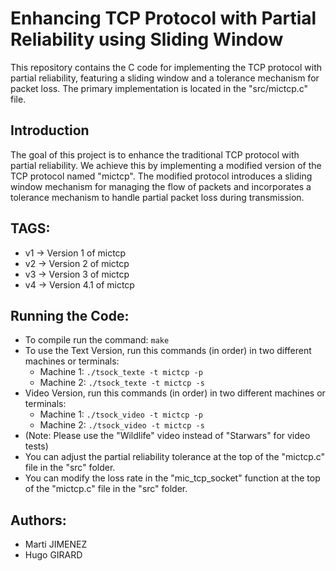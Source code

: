 # Enhancing TCP Protocol with Partial Reliability using Sliding Window
This repository contains the C code for implementing the TCP protocol with partial reliability, featuring a sliding window and a tolerance mechanism for packet loss. The primary implementation is located in the "src/mictcp.c" file.

## Introduction

The goal of this project is to enhance the traditional TCP protocol with partial reliability. We achieve this by implementing a modified version of the TCP protocol named "mictcp". The modified protocol introduces a sliding window mechanism for managing the flow of packets and incorporates a tolerance mechanism to handle partial packet loss during transmission.


## TAGS:
- v1 -> Version 1 of mictcp
- v2 -> Version 2 of mictcp
- v3 -> Version 3 of mictcp
- v4 -> Version 4.1 of mictcp

## Running the Code:
- To compile run the command: `make`
- To use the Text Version, run this commands (in order) in two different machines or terminals:
   - Machine 1: `./tsock_texte -t mictcp -p`
   - Machine 2: `./tsock_texte -t mictcp -s`
- Video Version, run this commands (in order) in two different machines or terminals:
   - Machine 1: `./tsock_video -t mictcp -p`
   - Machine 2: `./tsock_video -t mictcp -s`
- (Note: Please use the "Wildlife" video instead of "Starwars" for video tests)
- You can adjust the partial reliability tolerance at the top of the "mictcp.c" file in the "src" folder.
- You can modify the loss rate in the "mic_tcp_socket" function at the top of the "mictcp.c" file in the "src" folder.

## Authors:
- Marti JIMENEZ
- Hugo GIRARD
